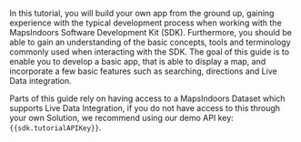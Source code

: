 In this tutorial, you will build your own app from the ground up, gaining experience with the typical development process when working with the MapsIndoors Software Development Kit (SDK). Furthermore, you should be able to gain an understanding of the basic concepts, tools and terminology commonly used when interacting with the SDK. The goal of this guide is to enable you to develop a basic app, that is able to display a map, and incorporate a few basic features such as searching, directions and Live Data integration.

Parts of this guide rely on having access to a MapsIndoors Dataset which supports Live Data Integration, if you do not have access to this through your own Solution, we recommend using our demo API key: `{{sdk.tutorialAPIKey}}`.
